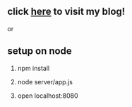 ## click [here](sangle.000webhostapp.com) to visit my blog!

or

## setup on node 

1. npm install


2. node server/app.js
3. open localhost:8080
